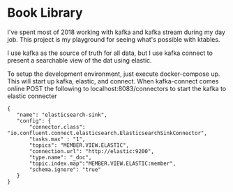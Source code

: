 # Book Library

I've spent most of 2018 working with kafka and kafka stream during my day job.
This project is my playground for seeing what's possible with ktables.

I use kafka as the source of truth for all data,
 but I use kafka connect to present a searchable view of the dat using elastic.
 
 To setup the development environment, just execute docker-compose up.
 This will start up kafka, elastic, and connect.
 When kafka-connect comes online POST the following to localhost:8083/connectors to start the kafka to elastic connecter
 
 ```$json
{
	"name": "elasticsearch-sink", 
	"config": {
		"connector.class": "io.confluent.connect.elasticsearch.ElasticsearchSinkConnector",
		"tasks.max" : "1",
		"topics": "MEMBER.VIEW.ELASTIC",
		"connection.url": "http://elastic:9200",
		"type.name": "_doc",
		"topic.index.map":"MEMBER.VIEW.ELASTIC:member",
		"schema.ignore": "true"
	}
}
```